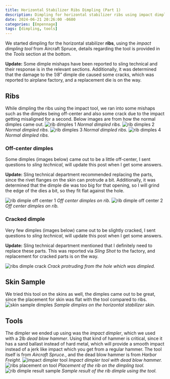 ```yaml
---
title: Horizontal Stabilizer Ribs Dimpling (Part 1)
description: Dimpling for horizontal stabilizer ribs using impact dimpler.
date: 2024-06-21 20:26:00 -0600
categories: [Empennage]
tags: [dimpling, tools]
---
```


We started dimpling for the horizontal stabilizer **ribs**, using the _impact dimpling tool_ from Aircraft Spruce, details regarding the tool is provided in the _Tools_ section at the bottom.

**Update:** Some dimple mishaps have been reported to sling technical and their response is in the relevant sections. Additionally, it was determined that the damage to the _1/8"_ dimple die caused some cracks, which was reported to airplane factory, and a replacement die is on the way.


## Ribs
While dimpling the ribs using the impact tool, we ran into some mishaps such as the dimples being off-center and also some crack due to the impact getting misaligned for a second. Below images are from how the normal dimples came out.
![rib dimples 1](/assets/img/posts/empennage/horizontal_stabilizer/ribs-dimple-1.jpg)
_Normal dimpled ribs._
![rib dimples 2](/assets/img/posts/empennage/horizontal_stabilizer/ribs-dimple-2.jpg)
_Normal dimpled ribs._
![rib dimples 3](/assets/img/posts/empennage/horizontal_stabilizer/ribs-dimple-3.jpg)
_Normal dimpled ribs._
![rib dimples 4](/assets/img/posts/empennage/horizontal_stabilizer/ribs-dimple-4.jpg)
_Normal dimpled ribs._

### Off-center dimples
Some dimples (images below) came out to be a little off-center, I sent questions to _sling technical_, will update this post when I get some answers.

**Update:** Sling technical department recommended replacing the parts, since the rivet flanges on the skin can protrude a bit. Additionally, it was determined that the dimple die was too big for that opening, so I will grind the edge of the dies a bit, so they fit flat against the hole.

![rib dimple off center 1](/assets/img/posts/empennage/horizontal_stabilizer/ribs-dimple-off-center-1.jpg)
_Off center dimples on rib._
![rib dimple off center 2](/assets/img/posts/empennage/horizontal_stabilizer/ribs-dimple-off-center-2.jpg)
_Off center dimples on rib._

### Cracked dimple
Very few dimples (images below) came out to be slightly cracked, I sent questions to _sling technical_, will update this post when I get some answers.

**Update:** Sling technical department mentioned that I definitely need to replace these parts. This was reported via _Sling Shot_ to the factory, and replacement for cracked parts is on the way.

![ribs dimple crack](/assets/img/posts/empennage/horizontal_stabilizer/ribs-dimple-cracks-1.jpg)
_Crack protruding from the hole which was dimpled._

## Skin Sample
We tried this tool on the skins as well, the dimples came out to be great, since the placement for skin was flat with the tool compared to ribs.
![skin sample dimples](/assets/img/posts/empennage/horizontal_stabilizer/skin-dimple-1.jpg)
_Sample dimples on the horizontal stabilizer skin._

## Tools
The dimpler we ended up using was the _impact dimpler_, which we used with a 2lb _dead blow hammer_. Using that kind of hammer is critical, since it has a sand ballast instead of hard metal, which will provide a smooth impact instead of a jerk like impact which you get from a regular hammer. The tool itself is from _Aircraft Spruce._, and the dead blow hammer is from _Harbor Freight._
![impact dimpler tool](/assets/img/posts/tools-dimpler.jpg)
_Impact dimpler tool with dead blow hammer._
![ribs placement on tool](/assets/img/posts/empennage/horizontal_stabilizer/ribs-dimpler-1.jpg)
_Placement of the rib on the dimpling tool._
![rib dimple result sample](/assets/img/posts/empennage/horizontal_stabilizer/ribs-dimpler-2.jpg)
_Sample result of the rib dimple using the tool._
